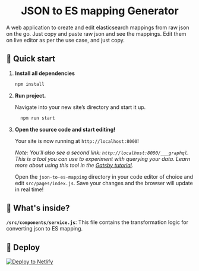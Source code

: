 <h1 align="center">
  JSON to ES mapping Generator
</h1>

A web application to create and edit elasticsearch mappings from raw json on the go. Just copy and paste raw json and see the mappings. Edit them on live editor as per the use case, and just copy.

## 🚀 Quick start

1.  **Install all dependencies**

    ```sh
    npm install
    ```

2.  **Run project.**

    Navigate into your new site’s directory and start it up.

    ```sh
      npm run start
    ```

3.  **Open the source code and start editing!**

    Your site is now running at `http://localhost:8000`!

    _Note: You'll also see a second link: _`http://localhost:8000/___graphql`_. This is a tool you can use to experiment with querying your data. Learn more about using this tool in the [Gatsby tutorial](https://www.gatsbyjs.org/tutorial/part-five/#introducing-graphiql)._

    Open the `json-to-es-mapping` directory in your code editor of choice and edit `src/pages/index.js`. Save your changes and the browser will update in real time!

## 🧐 What's inside?

**`/src/components/service.js`**: This file contains the transformation logic for converting json to ES mapping.

## 💫 Deploy

[![Deploy to Netlify](https://www.netlify.com/img/deploy/button.svg)](https://app.netlify.com/start/deploy?repository=https://github.com/knowBalpreet/json-to-es-mapping)
